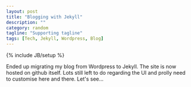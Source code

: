 ```yaml
---
layout: post
title: "Blogging with Jekyll"
description: ""
category: random
tagline: "Supporting tagline"
tags: [Tech, Jekyll, Wordpress, Blog]
---
```

{% include JB/setup %}

Ended up migrating my blog from Wordpress to Jekyll. The site is now hosted on github itself.
Lots still left to do regarding the UI and prolly need to customise here and there.
Let's see...
